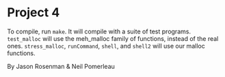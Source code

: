 Project 4
=========

To compile, run `make`. It will compile with a suite of test programs. `test_malloc` will use the meh_malloc family of functions, instead of the real ones. `stress_malloc`, `runCommand`, `shell`, and `shell2` will use our malloc functions.

By Jason Rosenman & Neil Pomerleau
